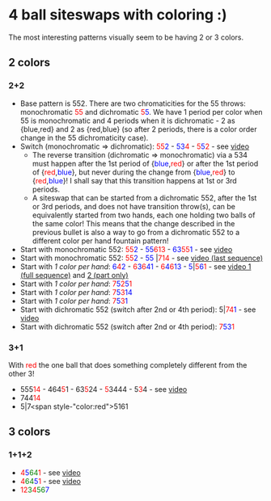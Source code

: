 # 4 ball siteswaps with coloring :)

The most interesting patterns visually seem to be having 2 or 3 colors.

## 2 colors

### 2+2

- Base pattern is 552. There are two chromaticities for the 55 throws: monochromatic <span style="color:red">55</span> and dichromatic <span style="color:red">5</span><span style="color:blue">5</span>. We have 1 period per color when 55 is monochromatic and 4 periods when it is dichromatic - 2 as {blue,red} and 2 as {red,blue} (so after 2 periods, there is a color order change in the 55 dichromaticity case).
- Switch (monochromatic => dichromatic): <span style="color:red">55</span><span style="color:blue">2</span> - <span style="color:blue">53</span><span style="color:red">4</span> - <span style="color:red">5</span><span style="color:blue">5</span><span style="color:red">2</span> - see [video](https://www.instagram.com/p/CMiPdrdHxqX/)
  - The reverse transition (dichromatic => monochromatic) via a 534 must happen after the 1st period of {<span style="color:blue">blue</span>,<span style="color:red">red</span>} or after the 1st period of {<span style="color:red">red</span>,<span style="color:blue">blue</span>}, but never during the change from {<span style="color:blue">blue</span>,<span style="color:red">red</span>} to {<span style="color:red">red</span>,<span style="color:blue">blue</span>}! I shall say that this transition happens at 1st or 3rd periods.
  - A siteswap that can be started from a dichromatic 552, after the 1st or 3rd periods, and does not have transition throw(s), can be equivalently started from two hands, each one holding two balls of the same color! This means that the change described in the previous bullet is also a way to go from a dichromatic 552 to a different color per hand fountain pattern!
- Start with monochromatic 552: <span style="color:red">55</span><span style="color:blue">2</span> - <span style="color:blue">55</span><span style="color:red">613</span> - <span style="color:blue">63</span><span style="color:red">55</span><span style="color:blue">1</span> - see [video](https://www.instagram.com/p/CMfu9bJH5Rw/)
- Start with monochromatic 552: <span style="color:red">55</span><span style="color:blue">2</span> - <span style="color:blue">55</span> |<span style="color:red">714</span> - see [video (last sequence)](https://www.instagram.com/p/CMoxzEtgGrf/)
- Start with *1 color per hand*: <span style="color:blue">6</span><span style="color:red">4</span><span style="color:blue">2</span> - <span style="color:red">6</span><span style="color:blue">3</span><span style="color:red">6</span><span style="color:blue">41</span> - <span style="color:red">6</span><span style="color:blue">4</span><span style="color:red">6</span><span style="color:blue">13</span> - <span style="color:blue">5</span>|<span style="color:red">5</span><span style="color:blue">6</span><span style="color:red">1</span> - see [video 1 (full sequence)](https://www.instagram.com/p/CMkprhOncMA/) and [2 (part only)](https://www.instagram.com/p/CMdAizKA-ws/)
- Start with *1 color per hand*: <span style="color:red">7</span><span style="color:blue">5</span><span style="color:red">2</span><span style="color:blue">5</span><span style="color:red">1</span>
- Start with *1 color per hand*: <span style="color:red">7</span><span style="color:blue">5</span><span style="color:red">3</span><span style="color:blue">14</span>
- Start with *1 color per hand*: <span style="color:red">7</span><span style="color:blue">5</span><span style="color:red">3</span><span style="color:blue">1</span>
- Start with dichromatic 552 (switch after 2nd or 4th period): 5|<span style="color:red">74</span><span style="color:blue">1</span> - see [video](https://www.instagram.com/p/CMoxzEtgGrf/)
- Start with dichromatic 552 (switch after 2nd or 4th period): <span style="color:red">7</span><span style="color:blue">53</span><span style="color:red">1</span>

### 3+1

With <span style="color:red">red</span> the one ball that does something completely different from the other 3!

- 555<span style="color:red">14</span> - 464<span style="color:red">5</span>1 - 63<span style="color:red">5</span>24 - <span style="color:red">5</span>3444 - 5<span style="color:red">3</span>4 - see [video](https://www.instagram.com/p/CIrfEPyAulN/)
- 744<span style="color:red">14</span>
- 5|7<span style-"color:red">5</span>161

## 3 colors

### 1+1+2

- <span style="color:red">4</span><span style="color:blue">5</span><span style="color:green">64</span><span style="color:red">1</span> - see [video](https://www.instagram.com/p/CIHBr8Fg9b3/)
- <span style="color:red">4</span><span style="color:green">64</span><span style="color:blue">5</span><span style="color:red">1</span> - see [video](https://www.instagram.com/p/CJzkuglgpZG/)
- <span style="color:red">12</span><span style="color:green">3</span><span style="color:red">4</span><span style="color:green">56</span><span style="color:blue">7</span>

